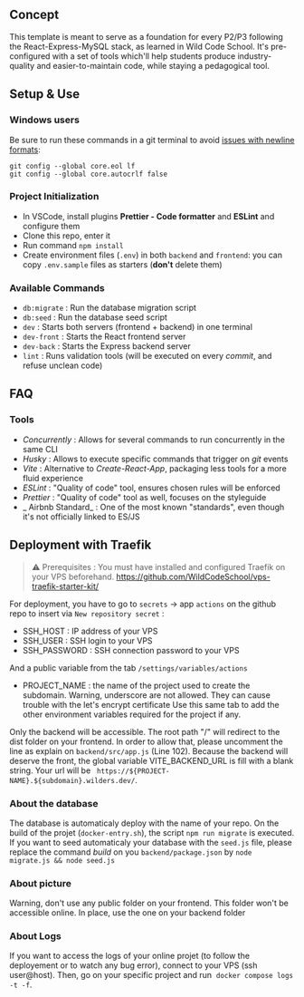 ## Concept

This template is meant to serve as a foundation for every P2/P3 following the React-Express-MySQL stack, as learned in Wild Code School.
It's pre-configured with a set of tools which'll help students produce industry-quality and easier-to-maintain code, while staying a pedagogical tool.

## Setup & Use

### Windows users

Be sure to run these commands in a git terminal to avoid [issues with newline formats](https://en.wikipedia.org/wiki/Newline#Issues_with_different_newline_formats):

```
git config --global core.eol lf
git config --global core.autocrlf false
```

### Project Initialization

- In VSCode, install plugins **Prettier - Code formatter** and **ESLint** and configure them
- Clone this repo, enter it
- Run command `npm install`
- Create environment files (`.env`) in both `backend` and `frontend`: you can copy `.env.sample` files as starters (**don't** delete them)

### Available Commands

- `db:migrate` : Run the database migration script
- `db:seed` : Run the database seed script
- `dev` : Starts both servers (frontend + backend) in one terminal
- `dev-front` : Starts the React frontend server
- `dev-back` : Starts the Express backend server
- `lint` : Runs validation tools (will be executed on every _commit_, and refuse unclean code)

## FAQ

### Tools

- _Concurrently_ : Allows for several commands to run concurrently in the same CLI
- _Husky_ : Allows to execute specific commands that trigger on _git_ events
- _Vite_ : Alternative to _Create-React-App_, packaging less tools for a more fluid experience
- _ESLint_ : "Quality of code" tool, ensures chosen rules will be enforced
- _Prettier_ : "Quality of code" tool as well, focuses on the styleguide
- _ Airbnb Standard_ : One of the most known "standards", even though it's not officially linked to ES/JS

## Deployment with Traefik

> ⚠️ Prerequisites : You must have installed and configured Traefik on your VPS beforehand.
> https://github.com/WildCodeSchool/vps-traefik-starter-kit/

For deployment, you have to go to `secrets` → app `actions` on the github repo to insert via `New repository secret` :

- SSH_HOST : IP address of your VPS
- SSH_USER : SSH login to your VPS
- SSH_PASSWORD : SSH connection password to your VPS

And a public variable from the tab `/settings/variables/actions`

- PROJECT_NAME : the name of the project used to create the subdomain.
  Warning, underscore are not allowed. They can cause trouble with the let's encrypt certificate
Use this same tab to add the other environment variables required for the project if any.

Only the backend will be accessible. The root path "/" will redirect to the dist folder on your frontend. In order to allow that, please uncomment the line as explain on `backend/src/app.js` (Line 102).
Because the backend will deserve the front, the global variable VITE_BACKEND_URL is fill with a blank string.
Your url will be ` https://${PROJECT-NAME}.${subdomain}.wilders.dev/`.

### About the database
The database is automaticaly deploy with the name of your repo. On the build of the projet (`docker-entry.sh`), the script `npm run migrate` is executed. If you want to seed automaticaly your database with the `seed.js` file, please replace the command *build* on you `backend/package.json` by `node migrate.js && node seed.js`

### About picture
Warning, don't use any public folder on your frontend. This folder won't be accessible online. In place, use the one on your backend folder

### About Logs
If you want to access the logs of your online projet (to follow the deployement or to watch any bug error), connect to your VPS (ssh user@host).
Then, go on your specific project and run  `docker compose logs -t -f`.


